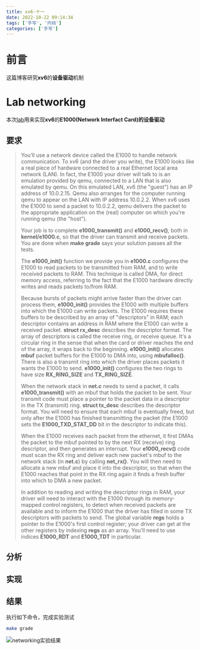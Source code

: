 ```yaml
---
title: xv6-十一
date: 2022-10-22 09:14:34
tags: ['手写', '内核']
categories: ['手写']
---
```


# 前言

这篇博客研究**xv6**的**设备驱动**机制

# Lab networking

本次[lab](https://pdos.csail.mit.edu/6.828/2020/labs/net.html)用来实现**xv6**的**E1000(Network Interfact Card)**的**设备驱动**

## 要求

> You'll use a network device called the E1000 to handle network communication. To xv6 (and the driver you write), the E1000 looks like a real piece of hardware connected to a real Ethernet local area network (LAN). In fact, the E1000 your driver will talk to is an emulation provided by qemu, connected to a LAN that is also emulated by qemu. On this emulated LAN, xv6 (the "guest") has an IP address of 10.0.2.15. Qemu also arranges for the computer running qemu to appear on the LAN with IP address 10.0.2.2. When xv6 uses the E1000 to send a packet to 10.0.2.2, qemu delivers the packet to the appropriate application on the (real) computer on which you're running qemu (the "host").
>
> Your job is to complete **e1000_transmit()** and **e1000_recv()**, both in **kernel/e1000.c**, so that the driver can transmit and receive packets. You are done when **make grade** says your solution passes all the tests.
>
> The **e1000_init()** function we provide you in **e1000.c** configures the E1000 to read packets to be transmitted from RAM, and to write received packets to RAM. This technique is called DMA, for direct memory access, referring to the fact that the E1000 hardware directly writes and reads packets to/from RAM.
>
> Because bursts of packets might arrive faster than the driver can process them, **e1000_init()** provides the E1000 with multiple buffers into which the E1000 can write packets. The E1000 requires these buffers to be described by an array of "descriptors" in RAM; each descriptor contains an address in RAM where the E1000 can write a received packet. **struct rx_desc** describes the descriptor format. The array of descriptors is called the receive ring, or receive queue. It's a circular ring in the sense that when the card or driver reaches the end of the array, it wraps back to the beginning. **e1000_init()** allocates **mbuf** packet buffers for the E1000 to DMA into, using **mbufalloc()**. There is also a transmit ring into which the driver places packets it wants the E1000 to send. **e1000_init()** configures the two rings to have size **RX_RING_SIZE** and **TX_RING_SIZE**.
>
> When the network stack in **net.c** needs to send a packet, it calls **e1000_transmit()** with an mbuf that holds the packet to be sent. Your transmit code must place a pointer to the packet data in a descriptor in the TX (transmit) ring. **struct tx_desc** describes the descriptor format. You will need to ensure that each mbuf is eventually freed, but only after the E1000 has finished transmitting the packet (the E1000 sets the **E1000_TXD_STAT_DD** bit in the descriptor to indicate this).
>
> When the E1000 receives each packet from the ethernet, it first DMAs the packet to the mbuf pointed to by the next RX (receive) ring descriptor, and then generates an interrupt. Your **e1000_recv()** code must scan the RX ring and deliver each new packet's mbuf to the network stack (in **net.c**) by calling **net_rx()**. You will then need to allocate a new mbuf and place it into the descriptor, so that when the E1000 reaches that point in the RX ring again it finds a fresh buffer into which to DMA a new packet.
>
> In addition to reading and writing the descriptor rings in RAM, your driver will need to interact with the E1000 through its memory-mapped control registers, to detect when received packets are available and to inform the E1000 that the driver has filled in some TX descriptors with packets to send. The global variable **regs** holds a pointer to the E1000's first control register; your driver can get at the other registers by indexing **regs** as an array. You'll need to use indices **E1000_RDT** and **E1000_TDT** in particular.

## 分析

## 实现

## 结果

执行如下命令，完成实验测试
```bash
make grade
```
![networking实验结果](networking实验结果.png)